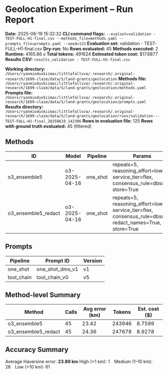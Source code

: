 # Geolocation Experiment – Run Report

**Date:** 2025-06-19 15:32:32
**CLI command flags:** `--evalset=validation - TEST-FULL-H1-final.csv --methods_file=methods.yaml --prompts_file=prompts.yaml --seed=123`
**Evaluation set:** validation - TEST-FULL-H1-final.csv
**Dry-run:** No
**Rows evaluated:** 45
**Methods executed:** 2
**Runtime:** 4165.86 s
**Total tokens:** 491624
**Estimated token cost:** $17.6877
**Results CSV:** `results_validation - TEST-FULL-H1-final.csv`

**Working directory:** `/Users/ryanmioduskiimac/littlefallsva/.research/.original-research/1699-claim/data/S/land-grants/geolocation`
**Methods file:** `/Users/ryanmioduskiimac/littlefallsva/.research/.original-research/1699-claim/data/S/land-grants/geolocation/methods.yaml`
**Prompts file:** `/Users/ryanmioduskiimac/littlefallsva/.research/.original-research/1699-claim/data/S/land-grants/geolocation/prompts.yaml`
**Results directory:** `/Users/ryanmioduskiimac/littlefallsva/.research/.original-research/1699-claim/data/S/land-grants/geolocation/runs/validation---TEST-FULL-H1-final_20250619_142306`
**Rows in evaluation file:** 125
**Rows with ground truth evaluated:** 45 (filtered)

## Methods
| ID | Model | Pipeline | Params |
|---|---|---|---|
| o3_ensemble5 | o3-2025-04-16 | one_shot | repeats=5, reasoning_effort=low, service_tier=flex, consensus_rule=dbscan, store=True |
| o3_ensemble5_redact | o3-2025-04-16 | one_shot | repeats=5, reasoning_effort=low, service_tier=flex, consensus_rule=dbscan, redact_names=True, store=True |

## Prompts
| Pipeline | Prompt ID | Version |
|---|---|---|
| one_shot | one_shot_dms_v1 | v1 |
| tool_chain | tool_chain_v0 | v5 |

## Method-level Summary
| Method | Calls | Avg error (km) | Tokens | Est. cost ($) |
|---|---|---|---|---|
| o3_ensemble5 | 45 | 23.42 | 243946 | 8.7599 |
| o3_ensemble5_redact | 45 | 24.36 | 247678 | 8.9278 |

## Accuracy Summary
Average Haversine error: **23.89 km**
High (<1 km): 1 Medium (1–10 km): 28 Low (>10 km): 61